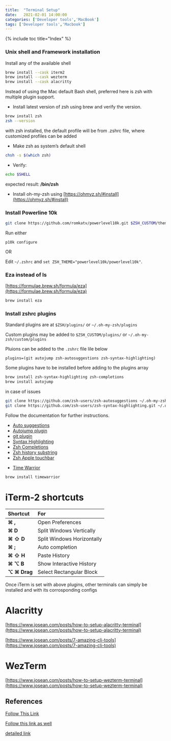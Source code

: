 ```yaml
---
title:  "Terminal Setup"
date:   2021-02-01 14:00:00
categories: ['Developer tools','MacBook']
tags: ['Developer tools','Macbook']
---
```


{% include toc title="Index" %}

### Unix shell and Framework installation

Install any of the available shell
```sh
brew install --cask iterm2 
brew install --cask wezterm
brew install --cask alacritty
```

Instead of using the Mac default Bash shell, preferred here is zsh with multiple plugin support.

* Install latest version of zsh using brew and verify the version.

```sh
brew install zsh
zsh --version
```

with zsh installed, the default profile will be from .zshrc file, where customized profiles can be added
- Make zsh as system’s default shell

```sh
chsh -s $(which zsh)
```
- Verify:

```sh
echo $SHELL
```
expected result: **/bin/zsh**

- Install oh-my-zsh using [https://ohmyz.sh/#install](https://ohmyz.sh/#install)

### Install Powerline 10k

```sh
git clone https://github.com/romkatv/powerlevel10k.git $ZSH_CUSTOM/themes/powerlevel10k
```
Run either
```
p10k configure
```
OR

Edit `~/.zshrc` and `set ZSH_THEME="powerlevel10k/powerlevel10k"`.

### Eza instead of ls
[https://formulae.brew.sh/formula/eza](https://formulae.brew.sh/formula/eza)
```sh
brew install eza
```

### Install zshrc plugins

Standard plugins are at `$ZSH/plugins/` or `~/.oh-my-zsh/plugins`

Custom plugins may be added to `$ZSH_CUSTOM/plugins/` or `~/.oh-my-zsh/custom/plugins`

Pluions can be added to the `.zshrc` file lile below
```shell
plugins=(git autojump zsh-autosuggestions zsh-syntax-highlighting)
```

Some plugins have to be installed before adding to the plugins array

```sh
brew install zsh-syntax-highlighting zsh-completions
brew install autojump
```

in case of issues

```sh
git clone https://github.com/zsh-users/zsh-autosuggestions ~/.oh-my-zsh/custom/plugins/zsh-autosuggestions
git clone https://github.com/zsh-users/zsh-syntax-highlighting.git ~/.oh-my-zsh/custom/plugins/zsh-syntax-highlighting
```

Follow the documentation for further instructions.

* [Auto suggestions](https://github.com/zsh-users/zsh-autosuggestions/blob/master/INSTALL.md#oh-my-zsh)
* [Autojump plugin](https://github.com/ohmyzsh/ohmyzsh/tree/master/plugins/autojump)
* [git plugin](https://github.com/ohmyzsh/ohmyzsh/tree/master/plugins/git)
* [Syntax Highlighting](https://github.com/zsh-users/zsh-syntax-highlighting/blob/master/INSTALL.md)
* [Zsh Completions](https://github.com/zsh-users/zsh-completions/#Manual%20installation)
* [Zsh history substring](https://github.com/zsh-users/zsh-history-substring-search)
* [Zsh Apple touchbar](https://github.com/zsh-users/zsh-apple-touchbar)
- [Time Warrior](https://timewarrior.net/docs/install/)

```sh
brew install timewarrior
```

# iTerm-2 shortcuts

| **Shortcut** | **For**                    |
|:-------------|:---------------------------|
| **⌘ ,**      | Open Preferences           |
| **⌘ D**      | Split Windows Vertically   |
| **⌘ ⇧ D**    | Split Windows Horizontally |
| **⌘ ;**      | Auto completion            |
| **⌘ ⇧ H**    | Paste History              |
| **⌘ ⌥ B**    | Show Interactive History   |
| **⌥ ⌘ Drag** | Select Rectangular Block   |

Once iTerm is set with above plugins, other terminals can simply be installed and with its corrosponding configs

# Alacritty

[https://www.josean.com/posts/how-to-setup-alacritty-terminal](https://www.josean.com/posts/how-to-setup-alacritty-terminal)

[https://www.josean.com/posts/7-amazing-cli-tools](https://www.josean.com/posts/7-amazing-cli-tools)

# WezTerm
[https://www.josean.com/posts/how-to-setup-wezterm-terminal](https://www.josean.com/posts/how-to-setup-wezterm-terminal)

## References

[Follow This Link](https://medium.com/swlh/power-up-your-terminal-using-oh-my-zsh-iterm2-c5a03f73a9fb)

[Follow this link as well](https://towardsdatascience.com/customising-the-mac-terminal-to-increase-productivity-and-improve-the-interface-894f6d86d573)

[detailed link](https://towardsdatascience.com/the-ultimate-guide-to-your-terminal-makeover-e11f9b87ac99)


